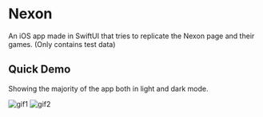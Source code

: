 #  Nexon

An iOS app made in SwiftUI that tries to replicate the Nexon page and their games.
(Only contains test data)

## Quick Demo

Showing the majority of the app both in light and dark mode.

![gif1](nexon1.gif)
![gif2](nexon2.gif)
